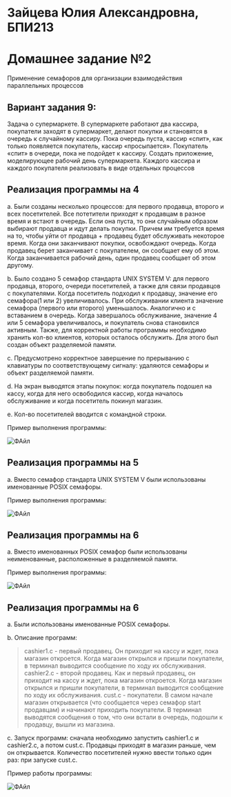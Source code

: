 # Зайцева Юлия Александровна, БПИ213

# Домашнее задание №2
Применение семафоров для организации взаимодействия параллельных процессов

## Вариант задания 9: 
Задача о супермаркете. В супермаркете работают два кассира, покупатели заходят в супермаркет, делают покупки и становятся в очередь к случайному кассиру. Пока очередь пуста, кассир «спит», как только появляется покупатель, кассир «просыпается». Покупатель «спит» в очереди, пока не подойдет к кассиру. Создать приложение, моделирующее рабочий день супермаркета. Каждого кассира и каждого покупателя реализовать в виде отдельных процессов

## Реализация программы на 4

a. Были созданы несколько процессов: для первого продавца, второго и всех посетителей. Все потетители приходят к продавцам в разное время и встают в очередь. Если она пуста, то они случайным образом выбирают продавца и идут делать покупки. Причем им требуется время на то, чтобы уйти от продавца + продавец будет обслуживать некоторое время. Когда они заканчивают покупки, освобождают очередь. Когда продавец берет заканчивает с покупателем, он сообщает ему об этом. Когда заканчивается рабочий день, один продавец сообщает об этом другому.

b. Было создано 5 семафор стандарта UNIX SYSTEM V: для первого продавца, второго, очереди посетителей, а также для связи продавцов с покупателями. Когда посетитель подходил к продавцу, значение его семафора(1 или 2) увеличивалось. При обслуживании клиента значение семафора (первого или второго) уменьшалось.  Аналогично и с вставанием в очередь. Когда завершалось обслуживание, значение 4 или 5 семафора увеличивалось, и покупатель снова становился активным. Также, для корректной работы программы необходимо хранить кол-во клиентов, которых осталось обслужить. Для этого был создан объект разделяемой памяти.

c. Предусмотрено корректное завершение по прерыванию с клавиатуры по соответствующему сигналу: удаляются семафоры и объект разделяемой памяти.

d. На экран выводятся этапы покупок: когда покупатель подошел на кассу, когда для него освободился кассир, когда началось обслуживание и когда посетитель покинул магазин.

e. Кол-во посетителей вводится с командной строки.

Пример выполнения программы: 

![ФАйл](https://user-images.githubusercontent.com/97798186/233171877-0d504f05-e0d3-4b8d-a183-2f61ab6b2a23.jpg)

## Реализация программы на 5

a. Вместо семафор стандарта UNIX SYSTEM V были использованы именованные POSIX семафоры.

Пример выполнения программы: 

![ФАйл](https://user-images.githubusercontent.com/97798186/233320600-c363f251-44aa-4e91-a6fd-b2936db7eca6.jpg)

## Реализация программы на 6

a. Вместо именованных POSIX семафор были использованы неименованные, расположенные в разделяемой памяти.

Пример выполнения программы: 

![ФАйл](https://user-images.githubusercontent.com/97798186/233328194-4ed6bad4-b98f-4bde-af28-57c0f36ee070.jpg)

## Реализация программы на 6

a. Были использованы именованные POSIX семафоры.

b. Описание программ: 
> cashier1.c - первый продавец. Он приходит на кассу и ждет, пока магазин откроется. Когда магазин открылся и пришли покупатели, в терминал выводится сообщение по ходу их обслуживания.
> cashier2.c - второй продавец. Как и первый продавец, он приходит на кассу и ждет, пока магазин откроется. Когда магазин открылся и пришли покупатели, в терминал выводится сообщение по ходу их обслуживания.
> cust.c - покупатели. В самом начале магазин открывается (что сообщается через семафор start продавцам) и начинают приходить покупатели. В терминал выводятся сообщения о том, что они встали в очередь, подошли к продавцу, вышли из магазина.

с. Запуск программ: сначала необходимо запустить cashier1.c и cashier2.c, а потом cust.c. Продавцы приходят в магазин раньше, чем он открывается. Количество посетителей нужно ввести только один раз: при запуске cust.c.

Пример работы программы:

![ФАйл](https://user-images.githubusercontent.com/97798186/233357202-e47019de-0c7a-4899-bd43-8892900d34a5.jpg)

